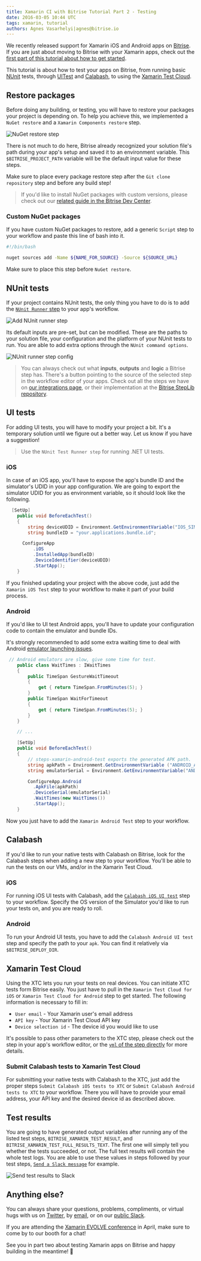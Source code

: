 ```yaml
---
title: Xamarin CI with Bitrise Tutorial Part 2 - Testing
date: 2016-03-05 10:44 UTC
tags: xamarin, tutorial
authors: Agnes Vasarhelyi|agnes@bitrise.io
---
```


We recently released support for Xamarin iOS and Android apps on [Bitrise](https://bitrise.io). If you are just about moving to Bitrise with your Xamarin apps, check out the [first part of this tutorial about how to get started](http://blog.bitrise.io/2016/02/29/xamarin-ci-with-bitrise-tutorial-part-1-getting-started.html).

This tutorial is about how to test your apps on Bitrise, from running basic [NUnit](http://www.nunit.org/) tests, through [UITest](https://developer.xamarin.com/guides/testcloud/uitest/) and [Calabash](https://developer.xamarin.com/guides/testcloud/calabash/introduction-to-calabash/), to using the [Xamarin Test Cloud](https://xamarin.com/test-cloud).

## Restore packages

Before doing any building, or testing, you will have to restore your packages your project is depending on. To help you achieve this, we implemented a `NuGet restore` and a `Xamarin Components restore` step.

![NuGet restore step](xamarin_nuget_restore.png)

There is not much to do here, Bitrise already recognized your solution file's path during your app's setup and saved it to an environment variable. This `$BITRISE_PROJECT_PATH` variable will be the default input value for these steps.

Make sure to place every package restore step after the `Git clone repository` step and before any build step!

> If you'd like to install NuGet packages with custom versions, please check out our [related guide in the Bitrise Dev Center](http://devcenter.bitrise.io/docs/nuget-restore-with-custom-nuget-version).  

### Custom NuGet packages

If you have custom NuGet packages to restore, add a generic `Script` step to your workflow and paste this line of bash into it.

```bash
#!/bin/bash

nuget sources add -Name ${NAME_FOR_SOURCE} -Source ${SOURCE_URL}
```

Make sure to place this step before `NuGet restore`.

## NUnit tests

If your project contains NUnit tests, the only thing you have to do is to add the [`NUnit Runner` step](https://github.com/bitrise-steplib/steps-nunit-runner/blob/master/step.yml) to your app's workflow.

![Add NUnit runner step](xamarin_add_nunit_runner.png)

Its default inputs are pre-set, but can be modified. These are the paths to your solution file, your configuration and the platform of your NUnit tests to run.  You are able to add extra options through the `NUnit command options`.

![NUnit runner step config](xamarin_nunit_runner.png)

> You can always check out what **inputs**, **outputs** and **logic** a Bitrise step has. There's a button pointing to the source of the selected step in the workflow editor of your apps. Check out all the steps we have on [our integrations page](https://www.bitrise.io/integrations), or their implementation at the [Bitrise StepLib repository](https://github.com/bitrise-steplib).

## UI tests

For adding UI tests, you will have to modify your project a bit. It's a temporary solution until we figure out a better way. Let us know if you have a suggestion!

>  Use the `NUnit Test Runner step` for running .NET UI tests.

### iOS

In case of an iOS app, you'll have to expose the app's bundle ID and the simulator's UDID in your app configuration. We are going to export the simulator UDID for you as environment variable, so it should look like the following.

```c#
  [SetUp]
    public void BeforeEachTest()
    {
        string deviceUDID = Environment.GetEnvironmentVariable("IOS_SIMULATOR_UDID");
        string bundleID = "your.applications.bundle.id";

      ConfigureApp
          .iOS
          .InstalledApp(bundleID)
          .DeviceIdentifier(deviceUDID)
          .StartApp();
    }
```
If you finished updating your project with the above code, just add the `Xamarin iOS Test` step to your workflow to make it part of your build process.

### Android

If you'd like to UI test Android apps, you'll have to update your configuration code to contain the emulator and bundle IDs.

It's strongly recommended to add some extra waiting time to deal with Android [emulator launching issues](http://forums.xamarin.com/discussion/27438/xamarin-ui-test-android-timed-out).

```c#
 // Android emulators are slow, give some time for test.
    public class WaitTimes : IWaitTimes
    {
        public TimeSpan GestureWaitTimeout
        {
	        get { return TimeSpan.FromMinutes(5); }
        }
        public TimeSpan WaitForTimeout
        {
            get { return TimeSpan.FromMinutes(5); }
        }
    }

    // ...

    [SetUp]
    public void BeforeEachTest()
    {
        // steps-xamarin-android-test exports the generated APK path.
        string apkPath = Environment.GetEnvironmentVariable ("ANDROID_APK_PATH");
        string emulatorSerial = Environment.GetEnvironmentVariable("ANDROID_EMULATOR_SERIAL");

        ConfigureApp.Android
          .ApkFile(apkPath)
          .DeviceSerial(emulatorSerial)
          .WaitTimes(new WaitTimes())
          .StartApp();
    }
```

Now you just have to add the `Xamarin Android Test` step to your workflow.

## Calabash

If you'd like to run your native tests with Calabash on Bitrise, look for the Calabash steps when adding a new step to your workflow. You'll be able to run the tests on our VMs, and/or in the Xamarin Test Cloud.

### iOS

For running iOS UI tests with Calabash, add the [`Calabash iOS UI test`](https://github.com/bitrise-steplib/steps-calabash-ios-uitest/blob/master/step.yml) step to your workflow. Specify the OS version of the Simulator you'd like to run your tests on, and you are ready to roll.

### Android

To run your Android UI tests, you have to add the `Calabash Android UI test` step and specify the path to your `apk`. You can find it relatively via `$BITRISE_DEPLOY_DIR`.

## Xamarin Test Cloud

Using the XTC lets you run your tests on real devices. You can initiate XTC tests form Bitrise easily. You just have to pull in the `Xamarin Test Cloud for iOS` or `Xamarin Test Cloud for Android` step to get started. The following information is necessary to fill in:

* `User email` - Your Xamarin user's email address
* `API key` - Your Xamarin Test Cloud API key
* `Device selection id` - The device id you would like to use

It's possible to pass other parameters to the XTC step, please check out the step in your app's workflow editor, or the [`yml` of the step directly](https://github.com/bitrise-steplib/steps-xamarin-test-cloud-for-ios/blob/master/step.yml) for more details.

### Submit Calabash tests to Xamarin Test Cloud

For submitting your native tests with Calabash to the XTC, just add the proper steps `Submit Calabash iOS tests to XTC` or `Submit Calabash Android tests to XTC` to your workflow. There you will have to provide your email address, your API key and the desired device id as described above.

## Test results

You are going to have generated output variables after running any of the listed test steps, `BITRISE_XAMARIN_TEST_RESULT`, and `BITRISE_XAMARIN_TEST_FULL_RESULTS_TEXT`. The first one will simply tell you whether the tests succeeded, or not. The full text results will contain the whole test logs. You are able to use these values in steps followed by your test steps, [`Send a Slack message`](https://github.com/bitrise-io/steps-slack-message/blob/master/step.yml) for example.

![Send test results to Slack](xamarin_slack_results.png)

## Anything else?

You can always share your questions, problems, compliments, or virtual hugs with us on [Twitter](https://twitter.com/bitrise), by [email](mailto:letsconnect@bitrise.io), or on our [public Slack](chat.bitrise.io).

If you are attending the [Xamarin EVOLVE conference](https://evolve.xamarin.com/) in April, make sure to come by to our booth for a chat!

See you in part two about testing Xamarin apps on Bitrise and happy building in the meantime! 🤖
